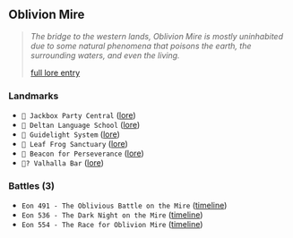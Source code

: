 ## Oblivion Mire
> *The bridge to the western lands, Oblivion Mire is mostly uninhabited due to some natural phenomena that poisons the earth, the surrounding waters, and even the living.*  
>  
> [full lore entry](<https://zeithalt.github.io//r/oblivion_mire.html>)

### Landmarks
- `🎊 Jackbox Party Central` ([lore](<https://zeithalt.github.io//r/jackbox_party_central.html>))
- `💬 Deltan Language School` ([lore](<https://zeithalt.github.io//r/deltan_language_school.html>))
- `🔦 Guidelight System` ([lore](<https://zeithalt.github.io//r/guidelight_system.html>))
- `🐸 Leaf Frog Sanctuary` ([lore](<https://zeithalt.github.io//r/leaf_frog_sanctuary.html>))
- `🏮 Beacon for Perseverance` ([lore](<https://zeithalt.github.io//r/beacon_for_perseverance.html>))
- `🥡? Valhalla Bar` ([lore](<https://zeithalt.github.io//r/valhalla_bar.html>))
### Battles (3)
- `Eon 491 - The Oblivious Battle on the Mire` ([timeline](<https://zeithalt.github.io//t/#eon0491>))
- `Eon 536 - The Dark Night on the Mire` ([timeline](<https://zeithalt.github.io//t/#eon0536>))
- `Eon 554 - The Race for Oblivion Mire` ([timeline](<https://zeithalt.github.io//t/#eon0554>))
